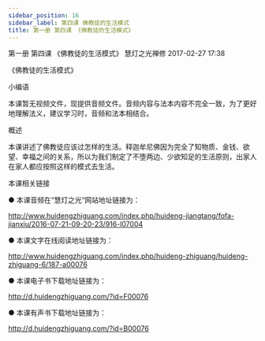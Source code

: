 ```yaml
---
sidebar_position: 16
sidebar_label: 第四课 佛教徒的生活模式
title: 第一册 第四课 《佛教徒的生活模式》
---
```

第一册 第四课 《佛教徒的生活模式》
慧灯之光禅修 2017-02-27 17:38


《佛教徒的生活模式》

小编语

本课暂无视频文件，现提供音频文件。音频内容与法本内容不完全一致，为了更好地理解法义，建议学习时，音频和法本相结合。

概述


本课讲述了佛教徒应该过怎样的生活。释迦牟尼佛因为完全了知物质、金钱、欲望、幸福之间的关系，所以为我们制定了不堕两边、少欲知足的生活原则，出家人在家人都应按照这样的模式去生活。








 本课相关链接 

●  本课音频在“慧灯之光“网站地址链接为：

http://www.huidengzhiguang.com/index.php/huideng-jiangtang/fofa-jianxiu/2016-07-21-09-20-23/916-l07004



●  本课文字在线阅读地址链接为：

http://www.huidengzhiguang.com/index.php/huideng-zhiguang/huideng-zhiguang-6/187-a00076



●  本课电子书下载地址链接为：

http://d.huidengzhiguang.com/?id=F00076



●  本课有声书下载地址链接为：

http://d.huidengzhiguang.com/?id=B00076